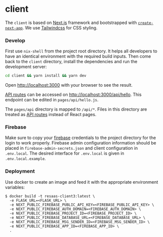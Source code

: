 # client

The `client` is based on [Next.js](https://nextjs.org/) framework and bootstrapped with [`create-next-app`](https://github.com/vercel/next.js/tree/canary/packages/create-next-app).
We use [Tailwindcss](https://tailwindcss.com/) for CSS styling.

### Develop

First use `nix-shell` from the project root directory.
It helps all developers to have an identical environment with the required build inputs.
Then come back to the `client` directory, install the dependencies and run the development server:

```bash
cd client && yarn install && yarn dev
```

Open [http://localhost:3000](http://localhost:3000) with your browser to see the result.

[API routes](https://nextjs.org/docs/api-routes/introduction) can be accessed on [http://localhost:3000/api/hello](http://localhost:3000/api/hello). This endpoint can be edited in `pages/api/hello.js`.

The `pages/api` directory is mapped to `/api/*`. Files in this directory are treated as [API routes](https://nextjs.org/docs/api-routes/introduction) instead of React pages.

### Firebase

Make sure to copy your [firebase](https://firebase.google.com/) credentials to the project directory
for the login to work properly. Firebase admin configuration information should be placed in
`firebase-admin-secrets.json` and client configuration in `.env.local`.
The desired interface for `.env.local` is given in `.env.local.example`.

### Deployment

Use docker to create an image and feed it with the appropriate environment variables:

```shell
$ docker build -t resaas-client3:latest \
  -e FLASK_URL=<FLASK_URL> \
  -e NEXT_PUBLIC_FIREBASE_PUBLIC_API_KEY=<FIREBASE_PUBLIC_API_KEY> \
  -e NEXT_PUBLIC_FIREBASE_AUTH_DOMAIN=<FIREBASE_AUTH_DOMAIN> \
  -e NEXT_PUBLIC_FIREBASE_PROJECT_ID=<FIREBASE_PROJECT_ID> \
  -e NEXT_PUBLIC_FIREBASE_DATABASE_URL=<FIREBASE_DATABASE_URL> \
  -e NEXT_PUBLIC_FIREBASE_MSG_SENDER_ID=<FIREBASE_MSG_SENDER_ID> \
  -e NEXT_PUBLIC_FIREBASE_APP_ID=<FIREBASE_APP_ID> \
  .
```
